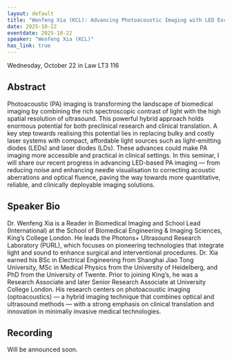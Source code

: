 ```yaml
---
layout: default
title: "Wenfeng Xia (KCL): Advancing Photoacoustic Imaging with LED Excitation"
date: 2025-10-22
eventdate: 2025-10-22
speaker: "Wenfeng Xia (KCL)"
has_link: true
---
```


Wednesday, October 22 
in Law LT3 116

## Abstract
Photoacoustic (PA) imaging is transforming the landscape of biomedical imaging by combining the rich spectroscopic contrast of light with the high spatial resolution of ultrasound. This powerful hybrid approach holds enormous potential for both preclinical research and clinical translation. A key step towards realising this potential lies in replacing bulky and costly laser systems with compact, affordable light sources such as light-emitting diodes (LEDs) and laser diodes (LDs). These advances could make PA imaging more accessible and practical in clinical settings. In this seminar, I will share our recent progress in advancing LED-based PA imaging — from reducing noise and enhancing needle visualisation to correcting acoustic aberrations and optical fluence, paving the way towards more quantitative, reliable, and clinically deployable imaging solutions.

## Speaker Bio
Dr. Wenfeng Xia is a Reader in Biomedical Imaging and School Lead (International) at the School of Biomedical Engineering & Imaging Sciences, King’s College London. He leads the Photons+ Ultrasound Research Laboratory (PURL), which focuses on pioneering technologies that integrate light and sound to enhance surgical and interventional procedures.
Dr. Xia earned his BSc in Electrical Engineering from Shanghai Jiao Tong University, MSc in Medical Physics from the University of Heidelberg, and PhD from the University of Twente. Prior to joining King’s, he was a Research Associate and later Senior Research Associate at University College London.
His research centers on photoacoustic imaging (optoacoustics) — a hybrid imaging technique that combines optical and ultrasound methods — with a strong emphasis on clinical translation and innovation in minimally invasive medical technologies.


## Recording
Will be announced soon.
